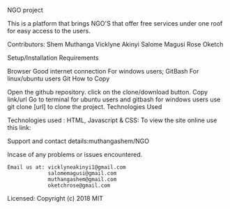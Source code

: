 NGO project

This is a platform that brings NGO'S that offer free services under one roof for easy access to the users. 


Contributors: Shem Muthanga
              Vicklyne Akinyi
              Salome Magusi
              Rose Oketch   


Setup/Installation Requirements

Browser Good internet connection For windows users; GitBash For linux/ubuntu users Git How to Copy

Open the github repository. click on the clone/download button. Copy link/url Go to terminal for ubuntu users and gitbash for windows users use git clone [url] to clone the project. Technologies Used

Technologies used :
HTML, Javascript & CSS: To view the site online use this link:

Support and contact details:muthangashem/NGO

Incase of any problems or issues encountered.

    Email us at: vicklyneakinyi1@gmail.com
                 salomemagusi@gmail.com
                 muthangashem@gmail.com
                 oketchrose@gmail.com



Licensed: Copyright (c) 2018 MIT


